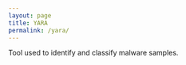 ```yaml
---
layout: page
title: YARA
permalink: /yara/
---
```


Tool used to identify and classify malware samples.